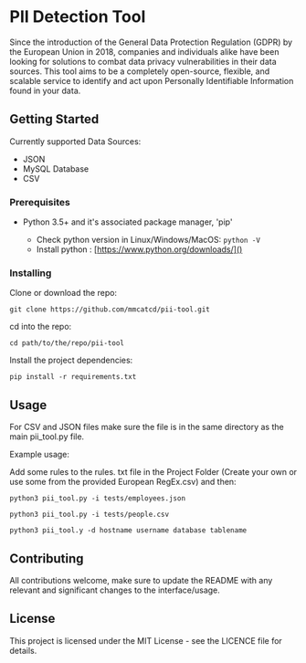 # PII Detection Tool

Since the introduction of the General Data Protection Regulation (GDPR) by the European Union in 2018, companies and individuals alike have been looking for solutions to combat data privacy vulnerabilities in their data sources. This tool aims to  be a completely open-source, flexible, and scalable service to identify and act upon Personally Identifiable Information found in your data.

## Getting Started

Currently supported Data Sources:

* JSON
* MySQL Database
* CSV

### Prerequisites

* Python 3.5+ and it's associated package manager, 'pip'

  * Check python version in Linux/Windows/MacOS: `python -V`
  * Install python : [https://www.python.org/downloads/]()

### Installing

Clone or download the repo:

```
git clone https://github.com/mmcatcd/pii-tool.git
```

cd into the repo:

```
cd path/to/the/repo/pii-tool
```

Install the project dependencies:

```
pip install -r requirements.txt
```



## Usage

For CSV and JSON files make sure the file is in the same directory as the main pii_tool.py file.

Example usage:

Add some rules to the rules. txt file in the Project Folder (Create your own or use some from the provided European RegEx.csv) and then: 

```
python3 pii_tool.py -i tests/employees.json
```

```
python3 pii_tool.py -i tests/people.csv
```

```
python3 pii_tool.y -d hostname username database tablename
```



## Contributing

All contributions welcome, make sure to update the README with any relevant and significant changes to the interface/usage.

## License

This project is licensed under the MIT License - see the LICENCE file for details.


